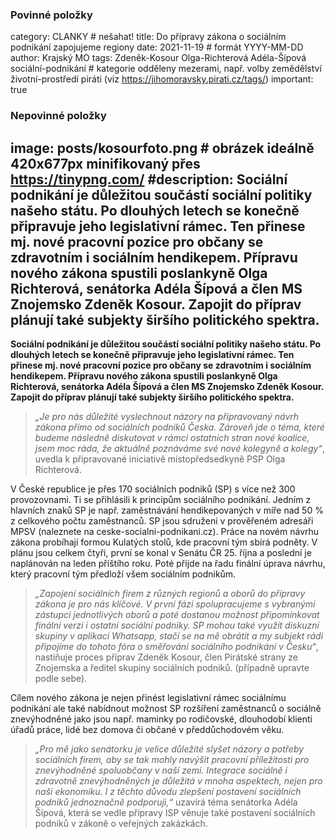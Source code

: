 ### Povinné položky ###

category: CLANKY   # nešahat!
title: Do přípravy zákona o sociálním podnikání zapojujeme regiony
date: 2021-11-19   # formát YYYY-MM-DD
author: Krajský MO
tags: Zdeněk-Kosour Olga-Richterová Adéla-Šípová sociální-podnikání # kategorie odděleny mezerami, např. volby zemědělství životní-prostředí piráti (viz https://jihomoravsky.pirati.cz/tags/)
important: true

### Nepovinné položky ###
image: posts/kosourfoto.png # obrázek ideálně 420x677px minifikovaný přes https://tinypng.com/
#description: Sociální podnikání je důležitou součástí sociální politiky našeho státu. Po dlouhých letech se konečně připravuje jeho legislativní rámec. Ten přinese mj. nové pracovní pozice pro občany se zdravotním i sociálním hendikepem. Přípravu nového zákona spustili poslankyně Olga Richterová, senátorka Adéla Šípová a člen MS Znojemsko Zdeněk Kosour. Zapojit do příprav plánují také subjekty širšího politického spektra.
---
**Sociální podnikání je důležitou součástí sociální politiky našeho státu. Po dlouhých letech se konečně připravuje jeho legislativní rámec. Ten přinese mj. nové pracovní pozice pro občany se zdravotním i sociálním hendikepem. Přípravu nového zákona spustili poslankyně Olga Richterová, senátorka Adéla Šípová a člen MS Znojemsko Zdeněk Kosour. Zapojit do příprav plánují také subjekty širšího politického spektra.** 

>*„Je pro nás důležité vyslechnout názory na připravovaný návrh zákona přímo od sociálních podniků Česka. Zároveň jde o téma, které budeme následně diskutovat v rámci ostatních stran nové koalice, jsem moc ráda, že aktuálně poznáváme své nové kolegyně a kolegy“*, uvedla k připravované iniciativě místopředsedkyně PSP Olga Richterová.
>

V České republice je přes 170 sociálních podniků (SP) s více než 300 provozovnami. Ti se přihlásili k principům sociálního podnikání. Jedním z hlavních znaků SP je např. zaměstnávání hendikepovaných v míře nad 50 % z celkového počtu zaměstnanců. SP jsou sdruženi v prověřeném adresáři MPSV (naleznete na ceske-socialni-podnikani.cz). 
Práce na novém návrhu zákona probíhají formou Kulatých stolů, kde pracovní tým sbírá podněty. V plánu jsou celkem čtyři, první se konal v Senátu ČR 25. října a poslední je naplánován na leden příštího roku. Poté přijde na řadu finální úprava návrhu, který pracovní tým předloží všem sociálním podnikům.

>*„Zapojení sociálních firem z různých regionů a oborů do přípravy zákona je pro nás klíčové. V první fázi spolupracujeme s vybranými zástupci jednotlivých oborů a poté dostanou možnost připomínkovat finální verzi i ostatní sociální podniky. SP mohou také využít diskuzní skupiny v aplikaci Whatsapp, stačí se na mě obrátit a my subjekt rádi připojíme do tohoto fóra o směřování sociálního podnikání v Česku“*, nastiňuje proces příprav Zdeněk Kosour, člen Pirátské strany ze Znojemska a ředitel skupiny sociálních podniků. (případně upravte podle sebe).
>

Cílem nového zákona je nejen přinést legislativní rámec sociálnímu podnikání ale také nabídnout možnost SP rozšíření zaměstnanců o sociálně znevýhodněné jako jsou např. maminky po rodičovské, dlouhodobí klienti úřadů práce, lidé bez domova či občané v předdůchodovém věku.

>*„Pro mě jako senátorku je velice důležité slyšet názory a potřeby sociálních firem, aby se tak mohly navýšit pracovní příležitosti pro znevýhodněné spoluobčany v naší zemi. Integrace sociálně i zdravotně znevýhodněných je důležitá v mnoha aspektech, nejen pro naši ekonomiku. I z těchto důvodu zlepšení postavení sociálních podniků jednoznačně podporuji,“* uzavírá téma senátorka Adéla Šípová, která se vedle přípravy ISP věnuje také postavení sociálních podniků v zákoně o veřejných zakázkách.
>
